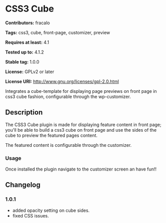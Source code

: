 # CSS3 Cube #
**Contributors:**      fracalo
  
**Tags:**              css3, cube, front-page, customizer, preview
  
**Requires at least:** 4.1
  
**Tested up to:**      4.1.2
  
**Stable tag:**        1.0.0
  
**License:**           GPLv2 or later
  
**License URI:**       http://www.gnu.org/licenses/gpl-2.0.html
  

Integrates a cube-template for displaying page previews on front page in css3 cube fashion, configurable through the wp-customizer.


## Description ##
The CSS3 Cube plugin is made for displaying feature content in front page;
you'll be able to build a css3 cube on front page and use the sides of the cube to preview the featured pages content.

The featured content is configurable through the customizer.


### Usage ###
Once installed the plugin navigate to the customizer screen an have fun!!


## Changelog ##

### 1.0.1 ###
 * added opacity setting on cube sides.
 * fixed CSS issues.
